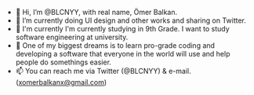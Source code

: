 - 👋 Hi, I’m @BLCNYY, with real name, Ömer Balkan.
- 👀 I’m currently doing UI design and other works and sharing on Twitter.
- 🌱 I'm currently I'm currently studying in 9th Grade. I want to study software engineering at university. 
- 💞️ One of my biggest dreams is to learn pro-grade coding and developing a software that everyone in the world will use and help people do somethings easier.
- 📫 You can reach me via Twitter (@BLCNYY) & e-mail. (xomerbalkanx@gmail.com)

